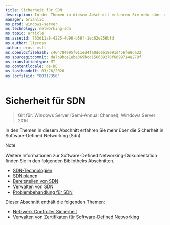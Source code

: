 ```yaml
---
title: Sicherheit für SDN
description: In den Themen in diesem Abschnitt erfahren Sie mehr über die Sicherheit in Software definierten Netzwerken \(Sdn-\) in Windows Server 2016 Datacenter.
manager: brianlic
ms.prod: windows-server
ms.technology: networking-sdn
ms.topic: article
ms.assetid: 763d11a8-4225-4d96-b56f-1ec62e256bfd
ms.author: lizross
author: eross-msft
ms.openlocfilehash: c464784e95f011ed4fa0ddeb18e91d456fe8da32
ms.sourcegitcommit: da7b9bce1eba369bcd156639276f6899714e279f
ms.translationtype: MT
ms.contentlocale: de-DE
ms.lasthandoff: 03/26/2020
ms.locfileid: "80317356"
---
```

# <a name="security-for-sdn"></a>Sicherheit für SDN

>Gilt für: Windows Server (Semi-Annual Channel), Windows Server 2016

In den Themen in diesem Abschnitt erfahren Sie mehr über die Sicherheit in Software-Defined Networking \(Sdn\).

>[!Note]
>Weitere Informationen zur Software-Defined Networking-Dokumentation finden Sie in den folgenden Bibliotheks Abschnitten.
>
> - [SDN-Technologien](../technologies/Software-Defined-Networking-Technologies.md)  
> - [SDN planen](../plan/Plan-Software-Defined-Networking.md) 
> - [Bereitstellen von SDN](../deploy/Deploy-Software-Defined-Networking.md)  
> - [Verwalten von SDN](../manage/manage-sdn.md)  
> - [Problembehandlung für SDN](../troubleshoot/Troubleshoot-Software-Defined-Networking.md)

Dieser Abschnitt enthält die folgenden Themen:

- [Netzwerk Controller Sicherheit](nc-security.md)
- [Verwalten von Zertifikaten für Software-Defined Networking](sdn-manage-certs.md)